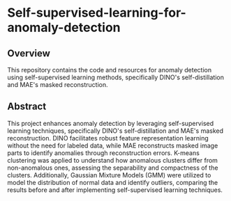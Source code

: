 # Self-supervised-learning-for-anomaly-detection

## Overview
This repository contains the code and resources for anomaly detection using self-supervised learning methods, specifically DINO's self-distillation and MAE's masked reconstruction.

## Abstract
This project enhances anomaly detection by leveraging self-supervised learning techniques, specifically DINO's self-distillation and MAE's masked reconstruction. DINO facilitates robust feature representation learning without the need for labeled data, while MAE reconstructs masked image parts to identify anomalies through reconstruction errors. K-means clustering was applied to understand how anomalous clusters differ from non-anomalous ones, assessing the separability and compactness of the clusters. Additionally, Gaussian Mixture Models (GMM) were utilized to model the distribution of normal data and identify outliers, comparing the results before and after implementing self-supervised learning techniques.
